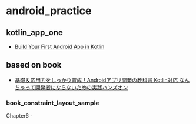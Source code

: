 # android_practice

## kotlin_app_one

- [Build Your First Android App in Kotlin](https://codelabs.developers.google.com/codelabs/build-your-first-android-app-kotlin)

## based on book

- [基礎＆応用力をしっかり育成！Androidアプリ開発の教科書 Kotlin対応 なんちゃって開発者にならないための実践ハンズオン](https://www.shoeisha.co.jp/book/detail/9784798160443)

### book_constraint_layout_sample

Chapter6 -